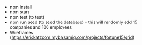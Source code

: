 - npm install
- npm start
- npm test (to test)
- npm run seed (to seed the database) - this will randomly add 15 companies and 100 employees 
- Wireframes (https://erickatzcom.mybalsamiq.com/projects/fortune15/grid)
